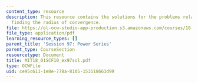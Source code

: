 ```yaml
---
content_type: resource
description: This resource contains the solutions for the problems related to the
  finding the radius of convergence.
file: https://ol-ocw-studio-app-production.s3.amazonaws.com/courses/18-01sc-single-variable-calculus-fall-2010/ce95c6111e8e778a8105153518663d99_MIT18_01SCF10_ex97sol.pdf
file_type: application/pdf
learning_resource_types: []
parent_title: 'Session 97: Power Series'
parent_type: CourseSection
resourcetype: Document
title: MIT18_01SCF10_ex97sol.pdf
type: OCWFile
uid: ce95c611-1e8e-778a-8105-153518663d99
---
```

